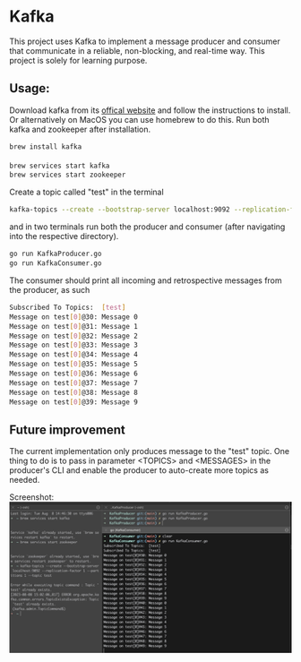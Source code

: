 # Kafka
This project uses Kafka to implement a message producer and consumer that communicate in a reliable, non-blocking, and real-time way. This project is solely for learning purpose.

## Usage:
Download kafka from its [offical website](https://kafka.apache.org/downloads) and follow the instructions to install. Or alternatively on MacOS you can use homebrew to do this. Run both kafka and zookeeper after installation.
```bash
brew install kafka

brew services start kafka
brew services start zookeeper
```

Create a topic called "test" in the terminal 
```bash
kafka-topics --create --bootstrap-server localhost:9092 --replication-factor 1 --partitions 1 --topic test
```

and in two terminals run both the producer and consumer (after navigating into the respective directory). 
```bash
go run KafkaProducer.go
go run KafkaConsumer.go
```
The consumer should print all incoming and retrospective messages from the producer, as such
```bash
Subscribed To Topics:  [test]
Message on test[0]@30: Message 0
Message on test[0]@31: Message 1
Message on test[0]@32: Message 2
Message on test[0]@33: Message 3
Message on test[0]@34: Message 4
Message on test[0]@35: Message 5
Message on test[0]@36: Message 6
Message on test[0]@37: Message 7
Message on test[0]@38: Message 8
Message on test[0]@39: Message 9
```

## Future improvement
The current implementation only produces message to the "test" topic.
One thing to do is to pass in parameter \<TOPICS\> and \<MESSAGES\> in the producer's CLI and enable the producer to auto-create more topics as needed.

Screenshot:
![Success Result](https://github.com/longyi1207/Kafka/blob/main/screenshot.jpg)
